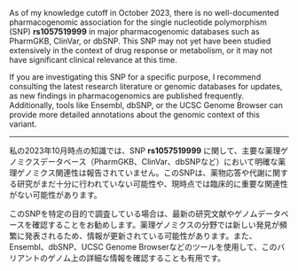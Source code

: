 As of my knowledge cutoff in October 2023, there is no well-documented pharmacogenomic association for the single nucleotide polymorphism (SNP) **rs1057519999** in major pharmacogenomic databases such as PharmGKB, ClinVar, or dbSNP. This SNP may not yet have been studied extensively in the context of drug response or metabolism, or it may not have significant clinical relevance at this time.

If you are investigating this SNP for a specific purpose, I recommend consulting the latest research literature or genomic databases for updates, as new findings in pharmacogenomics are published frequently. Additionally, tools like Ensembl, dbSNP, or the UCSC Genome Browser can provide more detailed annotations about the genomic context of this variant.

---

私の2023年10月時点の知識では、SNP **rs1057519999** に関して、主要な薬理ゲノミクスデータベース（PharmGKB、ClinVar、dbSNPなど）において明確な薬理ゲノミクス関連性は報告されていません。このSNPは、薬物応答や代謝に関する研究がまだ十分に行われていない可能性や、現時点では臨床的に重要な関連性がない可能性があります。

このSNPを特定の目的で調査している場合は、最新の研究文献やゲノムデータベースを確認することをお勧めします。薬理ゲノミクスの分野では新しい発見が頻繁に発表されるため、情報が更新されている可能性があります。また、Ensembl、dbSNP、UCSC Genome Browserなどのツールを使用して、このバリアントのゲノム上の詳細な情報を確認することも有用です。